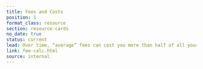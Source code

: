 ```yaml
---
title: Fees and Costs
position: 1
format_class: resource
section: resource-cards
no_date: true
status: current
lead: Over time, “average” fees can cost you more than half of all your gains.
link: fee-calc.html
source: internal
---
```



